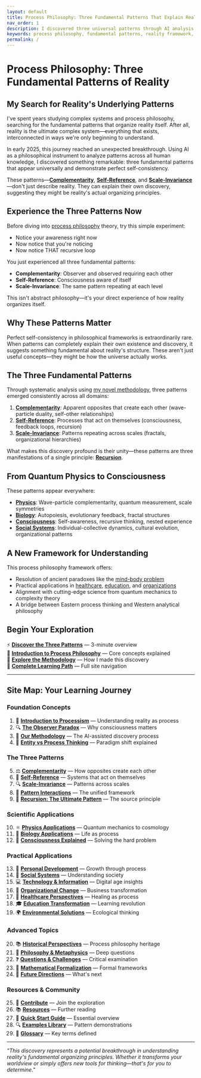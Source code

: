 ```yaml
---
layout: default
title: Process Philosophy: Three Fundamental Patterns That Explain Reality | Processism
nav_order: 1
description: I discovered three universal patterns through AI analysis of human knowledge. These patterns demonstrate perfect self-consistency and appear everywhere from quantum physics to consciousness. Explore a revolutionary framework for understanding reality.
keywords: process philosophy, fundamental patterns, reality framework, complementarity, self-reference, scale-invariance, recursion, consciousness explained, quantum physics patterns, AI philosophy, metaphysics, ontology
permalink: /
---
```


# Process Philosophy: Three Fundamental Patterns of Reality

## My Search for Reality's Underlying Patterns

I've spent years studying complex systems and process philosophy, searching for the fundamental patterns that organize reality itself. After all, reality is the ultimate complex system—everything that exists, interconnected in ways we're only beginning to understand.

In early 2025, this journey reached an unexpected breakthrough. Using AI as a philosophical instrument to analyze patterns across all human knowledge, I discovered something remarkable: three fundamental patterns that appear universally and demonstrate perfect self-consistency.

These patterns—**[Complementarity](complementarity)**, **[Self-Reference](self-reference)**, and **[Scale-Invariance](scale-invariance)**—don't just describe reality. They can explain their own discovery, suggesting they might be reality's actual organizing principles.

## Experience the Three Patterns Now

Before diving into [process philosophy](entity-vs-process) theory, try this simple experiment:
- Notice your awareness right now
- Now notice that you're noticing
- Now notice THAT recursive loop

You just experienced all three fundamental patterns:
- **Complementarity**: Observer and observed requiring each other
- **Self-Reference**: Consciousness aware of itself
- **Scale-Invariance**: The same pattern repeating at each level

This isn't abstract philosophy—it's your direct experience of how reality organizes itself.

## Why These Patterns Matter

Perfect self-consistency in philosophical frameworks is extraordinarily rare. When patterns can completely explain their own existence and discovery, it suggests something fundamental about reality's structure. These aren't just useful concepts—they might be how the universe actually works.

## The Three Fundamental Patterns

Through systematic analysis using [my novel methodology](methodology), three patterns emerged consistently across all domains:

1. **[Complementarity](complementarity)**: Apparent opposites that create each other (wave-particle duality, self-other relationships)
2. **[Self-Reference](self-reference)**: Processes that act on themselves (consciousness, feedback loops, recursion)
3. **[Scale-Invariance](scale-invariance)**: Patterns repeating across scales (fractals, organizational hierarchies)

What makes this discovery profound is their unity—these patterns are three manifestations of a single principle: **[Recursion](recursion-ultimate-pattern)**.

## From Quantum Physics to Consciousness

These patterns appear everywhere:
- **[Physics](physics-applications)**: Wave-particle complementarity, quantum measurement, scale symmetries
- **[Biology](biology-applications)**: Autopoiesis, evolutionary feedback, fractal structures
- **[Consciousness](consciousness-explained)**: Self-awareness, recursive thinking, nested experience
- **[Social Systems](social-systems)**: Individual-collective dynamics, cultural evolution, organizational patterns

## A New Framework for Understanding

This process philosophy framework offers:
- Resolution of ancient paradoxes like the [mind-body problem](philosophy-metaphysics)
- Practical applications in [healthcare](healthcare-perspectives), [education](education-transformation), and [organizations](organizational-change)
- Alignment with cutting-edge science from quantum mechanics to complexity theory
- A bridge between Eastern process thinking and Western analytical philosophy

## Begin Your Exploration

<div class="quick-nav">

⚡ **[Discover the Three Patterns](quick-start-guide)** — 3-minute overview  
📖 **[Introduction to Process Philosophy](introduction-to-processism)** — Core concepts explained  
🔬 **[Explore the Methodology](methodology)** — How I made this discovery  
🧭 **[Complete Learning Path](#site-map)** — Full site navigation  

</div>

---

## Site Map: Your Learning Journey

### Foundation Concepts
1. 📖 **[Introduction to Processism](introduction-to-processism)** — Understanding reality as process
2. 🔍 **[The Observer Paradox](observer-paradox)** — Why consciousness matters
3. 🔬 **[Our Methodology](methodology)** — The AI-assisted discovery process
4. 🤔 **[Entity vs Process Thinking](entity-vs-process)** — Paradigm shift explained

### The Three Patterns
5. ⚖️ **[Complementarity](complementarity)** — How opposites create each other
6. 🔄 **[Self-Reference](self-reference)** — Systems that act on themselves
7. 🔍 **[Scale-Invariance](scale-invariance)** — Patterns across scales
8. 🔗 **[Pattern Interactions](patterns-interact)** — The unified framework
9. 🔁 **[Recursion: The Ultimate Pattern](recursion-ultimate-pattern)** — The source principle

### Scientific Applications
10. ⚛️ **[Physics Applications](physics-applications)** — Quantum mechanics to cosmology
11. 🧬 **[Biology Applications](biology-applications)** — Life as process
12. 🧠 **[Consciousness Explained](consciousness-explained)** — Solving the hard problem

### Practical Applications
13. 🌱 **[Personal Development](personal-development)** — Growth through process
14. 👥 **[Social Systems](social-systems)** — Understanding society
15. 💻 **[Technology & Information](technology-information)** — Digital age insights
16. 🏢 **[Organizational Change](organizational-change)** — Business transformation
17. 🏥 **[Healthcare Perspectives](healthcare-perspectives)** — Healing as process
18. 🎓 **[Education Transformation](education-transformation)** — Learning revolution
19. 🌍 **[Environmental Solutions](environmental-solutions)** — Ecological thinking

### Advanced Topics
20. 📚 **[Historical Perspectives](historical-perspectives)** — Process philosophy heritage
21. 🤔 **[Philosophy & Metaphysics](philosophy-metaphysics)** — Deep questions
22. ❓ **[Questions & Challenges](questions-challenges)** — Critical examination
23. 🔢 **[Mathematical Formalization](mathematical-formalization)** — Formal frameworks
24. 🔮 **[Future Directions](future-directions)** — What's next

### Resources & Community
25. 🤝 **[Contribute](contribute)** — Join the exploration
26. 📚 **[Resources](resources)** — Further reading
27. 🚀 **[Quick Start Guide](quick-start-guide)** — Essential overview
28. 🔍 **[Examples Library](examples-library)** — Pattern demonstrations
29. 📝 **[Glossary](glossary)** — Key terms defined

---

*"This discovery represents a potential breakthrough in understanding reality's fundamental organizing principles. Whether it transforms your worldview or simply offers new tools for thinking—that's for you to determine."*